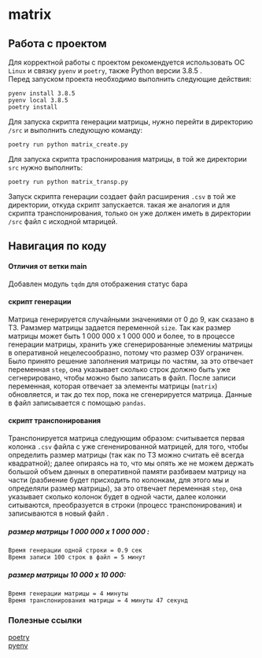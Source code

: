 # matrix

## Работа с проектом
Для корректной работы с проектом рекомендуется использовать ОС `Linux` и связку `pyenv` и `poetry`, также Python версии 3.8.5 .    
Перед запуском проекта необходимо выполнить следующие действия:
```
pyenv install 3.8.5
pyenv local 3.8.5
poetry install 
``` 

Для запуска скрипта генерации матрицы, нужно перейти в директорию `/src` и выполнить следующую команду:
```
poetry run python matrix_create.py
```
Для запуска скрипта траспонирования матрицы, в той же директории `src` нужно выполнить:
```
poetry run python matrix_transp.py
```

Запуск скрипта генерации создает файл расширения `.csv` в той же директории, откуда скрипт запускается. такая же аналогия и для скрипта транспонирования, только он уже должен иметь в директории `/src` файл с исходной мтарицей.


## Навигация по коду
#### Отличия от ветки main
Добавлен модуль `tqdm` для отображения статус бара  

#### скрипт генерации 
Матрица генерируется случайными значениями от 0 до 9, как сказано в ТЗ. Рамзмер матрицы задается переменной `size`. Так как размер матрицы может быть 1 000 000 x 1 000 000 и более, то в процессе генерации матрицы, хранить уже сгенерированные элемениы матрицы в оперативной нецелесообразно, потому что размер ОЗУ ограничен. Было принято решение заполнения матрицы по частям, за это отвечает переменная `step`, она указывает сколько строк должно быть уже сегнерировано, чтобы можно было записать в файл. После записи переменная, которая отвечает за элементы матрицы (`matrix`) обновляется, и так до тех пор, пока не сгенерируется матрица. Данные в файл записывается с помощью `pandas`.

#### скрипт транспонирования
Транспонируется матрица следующим образом: считывается первая колонка `.csv` файла с уже сгененированной матрицей, для того, чтобы определить размер матрицы (так как по ТЗ можно считать её всегда квадратной); далее опираясь на то, что мы опять же не можем держать большой объем данных в оперативной памяти разбиваем матрицу на части (разбиение будет присходить по колонкам, для этого мы и определяли размер матрицы), за это отвечает переменная `step`, она указывает сколько колонок будет в одной части, далее колонки ситываются, преобразуется в строки (процесс транспонирования) и записываются в новый файл .

##### размер матрицы 1 000 000 x 1 000 000 :  
```
Время генерации одной строки = 0.9 сек   
Время записи 100 строк в файл = 5 минут   
```

##### размер матрицы 10 000 x 10 000:   
```
Время генерации матрицы = 4 минуты  
Время транспонирования матрицы = 4 минуты 47 секунд   
```

### Полезные ссылки 
[poetry](https://github.com/python-poetry/poetry)  
[pyenv](https://github.com/pyenv/pyenv)